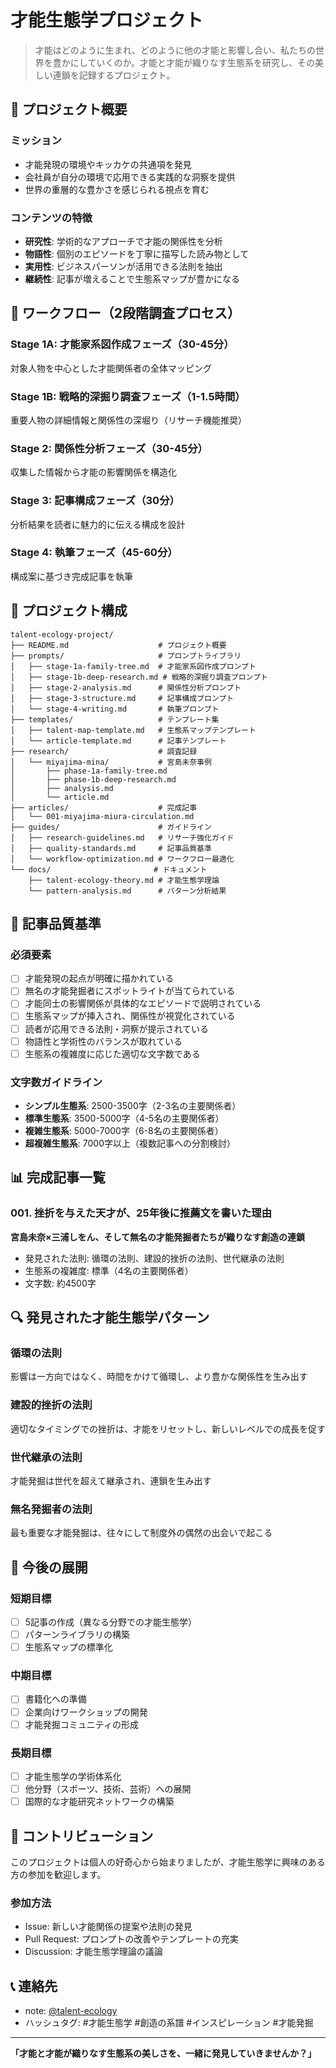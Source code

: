 # 才能生態学プロジェクト

> 才能はどのように生まれ、どのように他の才能と影響し合い、私たちの世界を豊かにしていくのか。才能と才能が織りなす生態系を研究し、その美しい連鎖を記録するプロジェクト。

## 📖 プロジェクト概要

### ミッション
- 才能発現の環境やキッカケの共通項を発見
- 会社員が自分の環境で応用できる実践的な洞察を提供
- 世界の重層的な豊かさを感じられる視点を育む

### コンテンツの特徴
- **研究性**: 学術的なアプローチで才能の関係性を分析
- **物語性**: 個別のエピソードを丁寧に描写した読み物として
- **実用性**: ビジネスパーソンが活用できる法則を抽出
- **継続性**: 記事が増えることで生態系マップが豊かになる

## 🔄 ワークフロー（2段階調査プロセス）

### Stage 1A: 才能家系図作成フェーズ（30-45分）
対象人物を中心とした才能関係者の全体マッピング

### Stage 1B: 戦略的深掘り調査フェーズ（1-1.5時間）
重要人物の詳細情報と関係性の深堀り（リサーチ機能推奨）

### Stage 2: 関係性分析フェーズ（30-45分）
収集した情報から才能の影響関係を構造化

### Stage 3: 記事構成フェーズ（30分）
分析結果を読者に魅力的に伝える構成を設計

### Stage 4: 執筆フェーズ（45-60分）
構成案に基づき完成記事を執筆

## 📁 プロジェクト構成

```
talent-ecology-project/
├── README.md                    # プロジェクト概要
├── prompts/                     # プロンプトライブラリ
│   ├── stage-1a-family-tree.md  # 才能家系図作成プロンプト
│   ├── stage-1b-deep-research.md # 戦略的深掘り調査プロンプト
│   ├── stage-2-analysis.md      # 関係性分析プロンプト
│   ├── stage-3-structure.md     # 記事構成プロンプト
│   └── stage-4-writing.md       # 執筆プロンプト
├── templates/                   # テンプレート集
│   ├── talent-map-template.md   # 生態系マップテンプレート
│   └── article-template.md      # 記事テンプレート
├── research/                    # 調査記録
│   └── miyajima-mina/           # 宮島未奈事例
│       ├── phase-1a-family-tree.md
│       ├── phase-1b-deep-research.md
│       ├── analysis.md
│       └── article.md
├── articles/                    # 完成記事
│   └── 001-miyajima-miura-circulation.md
├── guides/                      # ガイドライン
│   ├── research-guidelines.md   # リサーチ強化ガイド
│   ├── quality-standards.md     # 記事品質基準
│   └── workflow-optimization.md # ワークフロー最適化
└── docs/                       # ドキュメント
    ├── talent-ecology-theory.md # 才能生態学理論
    └── pattern-analysis.md      # パターン分析結果
```

## 🎯 記事品質基準

### 必須要素
- [ ] 才能発現の起点が明確に描かれている
- [ ] 無名の才能発掘者にスポットライトが当てられている
- [ ] 才能同士の影響関係が具体的なエピソードで説明されている
- [ ] 生態系マップが挿入され、関係性が視覚化されている
- [ ] 読者が応用できる法則・洞察が提示されている
- [ ] 物語性と学術性のバランスが取れている
- [ ] 生態系の複雑度に応じた適切な文字数である

### 文字数ガイドライン
- **シンプル生態系**: 2500-3500字（2-3名の主要関係者）
- **標準生態系**: 3500-5000字（4-5名の主要関係者）
- **複雑生態系**: 5000-7000字（6-8名の主要関係者）
- **超複雑生態系**: 7000字以上（複数記事への分割検討）

## 📊 完成記事一覧

### 001. 挫折を与えた天才が、25年後に推薦文を書いた理由
**宮島未奈×三浦しをん、そして無名の才能発掘者たちが織りなす創造の連鎖**
- 発見された法則: 循環の法則、建設的挫折の法則、世代継承の法則
- 生態系の複雑度: 標準（4名の主要関係者）
- 文字数: 約4500字

## 🔍 発見された才能生態学パターン

### 循環の法則
影響は一方向ではなく、時間をかけて循環し、より豊かな関係性を生み出す

### 建設的挫折の法則
適切なタイミングでの挫折は、才能をリセットし、新しいレベルでの成長を促す

### 世代継承の法則
才能発掘は世代を超えて継承され、連鎖を生み出す

### 無名発掘者の法則
最も重要な才能発掘は、往々にして制度外の偶然の出会いで起こる

## 🚀 今後の展開

### 短期目標
- [ ] 5記事の作成（異なる分野での才能生態学）
- [ ] パターンライブラリの構築
- [ ] 生態系マップの標準化

### 中期目標
- [ ] 書籍化への準備
- [ ] 企業向けワークショップの開発
- [ ] 才能発掘コミュニティの形成

### 長期目標
- [ ] 才能生態学の学術体系化
- [ ] 他分野（スポーツ、技術、芸術）への展開
- [ ] 国際的な才能研究ネットワークの構築

## 🤝 コントリビューション

このプロジェクトは個人の好奇心から始まりましたが、才能生態学に興味のある方の参加を歓迎します。

### 参加方法
- Issue: 新しい才能関係の提案や法則の発見
- Pull Request: プロンプトの改善やテンプレートの充実
- Discussion: 才能生態学理論の議論

## 📞 連絡先

- note: [@talent-ecology](https://note.com/talent-ecology)
- ハッシュタグ: #才能生態学 #創造の系譜 #インスピレーション #才能発掘

---

**「才能と才能が織りなす生態系の美しさを、一緒に発見していきませんか？」**
